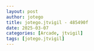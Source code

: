 ```yaml
---
layout: post
author: jotego
title: jotego.jtvigil - 485490f
date: 2025-03-07
categories: [Arcade, jtvigil]
tags: [jotego.jtvigil]
---
```


